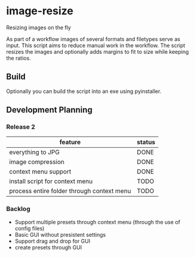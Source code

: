 # image-resize
Resizing images on the fly

As part of a workflow images of several formats and filetypes serve as input. This script aims to reduce manual work in the workflow. The script resizes the images and optionally adds margins to fit to size while keeping the ratios.

## Build
Optionally you can build the script into an exe using pyinstaller.

## Development Planning
### Release 2
| feature | status |
---| ---
everything to JPG | DONE
image compression | DONE
context menu support | DONE
install script for context menu | TODO 
process entire folder through context menu | TODO

### Backlog
- Support multiple presets through context menu (through the use of config files)
- Basic GUI without presistent settings
- Support drag and drop for GUI
- create presets through GUI